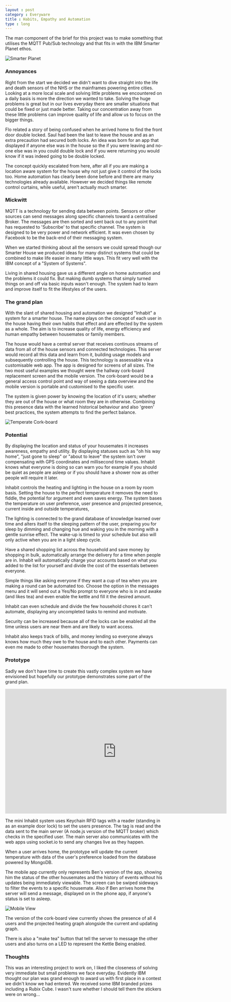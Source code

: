 ```yaml
---
layout : post
category : Everyware
title : Habits, Empathy and Automation
type : long
---
```


The man component of the brief for this project was to make something that utilises the MQTT Pub/Sub technology and that fits in with the IBM Smarter Planet ethos. 

![Smarter Planet](../../img/posts/everyware/smert.png)

### Annoyances

Right from the start we decided we didn't want to dive straight into the life and death sensors of the NHS or the mainframes powering entire cities. Looking at a more local scale and solving little problems we encountered on a daily basis is more the direction we wanted to take. Solving the huge problems is great but in our lives everyday there are smaller situations that could be fixed or just made better. Taking our concentration away from these little problems can improve quality of life and allow us to focus on the bigger things.

Flo related a story of being confused when he arrived home to find the front door double locked. Saul had been the last to leave the house and as an extra precaution had secured both locks. An idea was born for an app that displayed if anyone else was in the house so the if you were leaving and no-one else was in you could double lock and if you were returning you would know if it was indeed going to be double locked.

The concept quickly escalated from here, after all if you are making a location aware system for the house why not just give it control of the locks too. Home automation has clearly been done before and there are many technologies already available. However we decided things like remote control curtains, while useful, aren't actually much smarter.

### Mickwitt

MQTT is a technology for sending data between points. Sensors or other sources can send messages along specific channels toward a centralised Broker. The messages are then sorted and sent back out to any point that has requested to 'Subscribe' to that specific channel. The system is designed to be very power and network efficient. It was even chosen by Facebook to be the back-end of their messaging system.

When we started thinking about all the sensors we could spread though our Smarter House we produced ideas for many distinct systems that could be combined to make life easier in many little ways. This fit very well with the IBM concept of a "System of Systems". 

Living in shared housing gave us a different angle on home automation and the problems it could fix. But making dumb systems that simply turned things on and off via basic inputs wasn't enough. The system had to learn and improve itself to fit the lifestyles of the users. 

### The grand plan
  
With the slant of shared housing and automation we designed "Inhabit" a system for a smarter house. The name plays on the concept of each user in the house having their own habits that effect and are effected by the system as a whole. The aim is to increase quality of life, energy efficiency and human empathy between housemates or family members.

The house would have a central server that receives continuos streams of data from all of the house sensors and connected technologies. This server would record all this data and learn from it, building usage models and subsequently controlling the house. This technology is assessable via a customisable web app. The app is designed for screens of all sizes. The two most useful examples we thought were the hallway cork-board replacement screen and the mobile version. The cork-board would be a general access control point and way of seeing a data overview and the mobile version is portable and customised to the specific user.

The system is given power by knowing the location of it's users; whether they are out of the house or what room they are in otherwise. Combining this presence data with the learned historical behaviour and also 'green' best practices, the system attempts to find the perfect balance.

![Temperate Cork-board](../../img/posts/everyware/temp_graph.png)

### Potential

By displaying the location and status of your housemates it increases awareness, empathy and utility. By displaying statuses such as "oh his way home", "just gone to sleep" or "about to leave" the system isn't over compensating with GPS coordinates and millisecond time values. Inhabit knows what everyone is doing so can warn you for example if you should be quiet as people are asleep or if you should have a shower now as other people will require it later.

Inhabit controls the heating and lighting in the house on a room by room basis. Setting the house to the perfect temperature it removes the need to fiddle, the potential for argument and even saves energy. The system bases the temperature on user preference, user presence and projected presence, current inside and outside temperatures, 

The lighting is connected to the grand database of knowledge learned over time and alters itself to the sleeping pattern of the user, preparing you for sleep by dimming and changing hue and waking you in the morning with a gentle sunrise effect. The wake-up is timed to your schedule but also will only active when you are in a light sleep cycle. 

Have a shared shopping list across the household and save money by shopping in bulk, automatically arrange the delivery for a time when people are in. Inhabit will automatically charge your accounts based on what you added to the list for yourself and divide the cost of the essentials between everyone.

Simple things like asking everyone if they want a cup of tea when you are making a round can be automated too. Choose the option in the messages menu and it will send out a Yes/No prompt to everyone who is in and awake (and likes tea) and even enable the kettle and fill it the desired amount.

Inhabit can even schedule and divide the few household chores it can't automate, displaying any uncompleted tasks to remind and motivate.

Security can be increased because all of the locks can be enabled all the time unless users are near them and are likely to want access. 

Inhabit also keeps track of bills, and money lending so everyone  always knows how much they owe to the house and to each other. Payments can even me made to other housemates thorough the system.

### Prototype

Sadly we don't have time to create this vastly complex system we have envisioned but hopefully our prototype demonstrates some part of the grand plan. 

<iframe width="708" height="398" src="http://www.youtube.com/embed/alJG27F6YG0?rel=0" frameborder="0" allowfullscreen></iframe>

The mini Inhabit system uses Keychain RFID tags with a reader (standing in as an example door lock) to set the users presence. The tag is read and the data sent to the main server (A node.js version of the MQTT broker) which checks in the specified user. The main server also communicates with the web apps using socket.io to send any changes live as they happen.

When a user arrives home, the prototype will update the current temperature with data of the user's preference loaded from the database powered by MongoDB.

The mobile app currently only represents Ben's version of the app, showing him the status of the other housemates and the history of events without his updates being immediately viewable. The screen can be swiped sideways to filter the events to a specific housemate. Also if Ben arrives home the server will send a message, displayed on in the phone app, if anyone's status is set to asleep. 

![Mobile View](../../img/posts/everyware/inhabit_mobile.png)

The version of the cork-board view currently shows the presence of all 4 users and the projected heating graph alongside the current and updating graph.

There is also a "make tea" button that tell the server to message the other users and also turns on a LED to represent the Kettle Being enabled. 

### Thoughts

This was an interesting project to work on, I liked the closeness of solving very immediate but small problems we face everyday. Evidently IBM thought our plan was grand enough to award us with first place in a contest we didn't know we had entered. We received some IBM branded prizes including a Rubix Cube. I wasn't sure whether I should tell them the stickers were on wrong… 